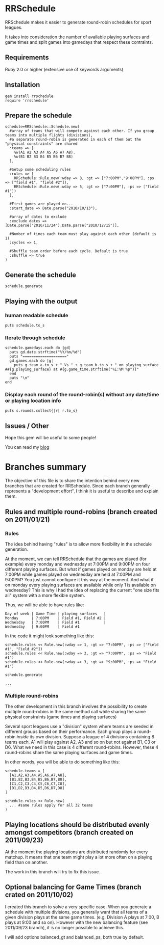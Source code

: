 # RRSchedule #

RRSchedule makes it easier to generate round-robin schedules for sport leagues.

It takes into consideration the number of available playing surfaces and game times and split
games into gamedays that respect these contraints.

## Requirements ##

Ruby 2.0 or higher (extensive use of keywords arguments)

## Installation ##

    gem install rrschedule
    require 'rrschedule'

## Prepare the schedule ##
    schedule=RRSchedule::Schedule.new(
      #array of teams that will compete against each other. If you group teams into multiple flights (divisions),
      #a separate round-robin is generated in each of them but the "physical constraints" are shared
      :teams => [
        %w(A1 A2 A3 A4 A5 A6 A7 A8),
        %w(B1 B2 B3 B4 B5 B6 B7 B8)
      ],

      #Setup some scheduling rules
      :rules => [
        RRSchedule::Rule.new(:wday => 3, :gt => ["7:00PM","9:00PM"], :ps => ["field #1", "field #2"]),
        RRSchedule::Rule.new(:wday => 5, :gt => ["7:00PM"], :ps => ["field #1"])
      ],

      #First games are played on...
      :start_date => Date.parse("2010/10/13"),

      #array of dates to exclude
      :exclude_dates => [Date.parse("2010/11/24"),Date.parse("2010/12/15")],

      #Number of times each team must play against each other (default is 1)
      :cycles => 1,

      #Shuffle team order before each cycle. Default is true
      :shuffle => true
    )

## Generate the schedule ##
    schedule.generate

## Playing with the output ##

### human readable schedule ###
    puts schedule.to_s

### Iterate through schedule ###
    schedule.gamedays.each do |gd|
      puts gd.date.strftime("%Y/%m/%d")
      puts "===================="
      gd.games.each do |g|
        puts g.team_a.to_s + " Vs " + g.team_b.to_s + " on playing surface ##{g.playing_surface} at #{g.game_time.strftime("%I:%M %p")}"
      end
      puts "\n"
    end

### Display each round of the round-robin(s) without any date/time or playing location info ###
    puts s.rounds.collect{|r| r.to_s}

## Issues / Other ##

Hope this gem will be useful to some people!

You can read my [blog](http://www.rubyfleebie.com)

# Branches summary

The objective of this file is to share the intention behind every new branches that are created for RRSchedule. Since each branch
generally represents a "development effort", I think it is useful to describe and explain them.

## Rules and multiple round-robins (branch created on 2011/01/21)

### Rules

The idea behind having "rules" is to allow more flexibility in the schedule generation.

At the moment, we can tell RRSchedule that the games are played (for example) every monday and wednesday at 7:00PM and 9:00PM on four different
playing surfaces. But what if games played on monday are held at 7:00PM while games played on wednesday are held at 7:00PM and 9:00PM?
You just cannot configure it this way at the moment. And what if on monday every playing surfaces are available while only 1 is available on wednesday?
This is why I had the idea of replacing the current "one size fits all" system with a more flexible system.

Thus, we will be able to have rules like:

    Day of week | Game Time | playing surfaces   |
    Monday      | 7:00PM    | Field #1, Field #2 |
    Wednesday   | 7:00PM    | Field #1           |
    Wednesday   | 9:00PM    | Field #1

In the code it might look something like this:

    schedule.rules << Rule.new(:wday => 1, :gt => "7:00PM", :ps => ["Field #1", "Field #2"])
    schedule.rules << Rule.new(:wday => 3, :gt => "7:00PM", :ps => "Field #1")
    schedule.rules << Rule.new(:wday => 3, :gt => "9:00PM", :ps => "Field #1")

    schedule.generate

    ...

### Multiple round-robins

The other development in this branch involves the possibility to create multiple round-robins in the same method call while sharing the same
physical constraints (game times and playing surfaces)

Several sport leagues use a "division" system where teams are seeded in different groups based on their performance. Each group plays
a round-robin *inside* its own division. Suppose a league of 4 divisions containing 8 teams each. A1 will play against A2, A3 and so on but not
against B1, C3 or D6. What we need in this case is 4 different round-robins. However, these 4 round-robins share the same playing surfaces and
game times.

In other words, you will be able to do something like this:

    schedule.teams = [
      [A1,A2,A3,A4,A5,A6,A7,A8],
      [B1,B2,B3,B4,B5,B6,B7,B8],
      [C1,C2,C3,C4,C5,C6,C7,C8],
      [D1,D2,D3,D4,D5,D6,D7,D8]
    ]

    schedule.rules << Rule.new(
      ... #same rules apply for all 32 teams
    )

## Playing locations should be distributed evenly amongst competitors (branch created on 2011/09/23)

At the moment the playing locations are distributed randomly for every matchup. It means that one team
might play a lot more often on a playing field than on another.

The work in this branch will try to fix this issue.

## Optional balancing for Game Times (branch crated on 2011/10/02)

I created this branch to solve a very specific case. When you generate a schedule with multiple divisions, you generally want that all
teams of a given division plays at the same game times. (e.g. Division A plays at 7:00, B plays at 9:00 and so on). However with the new
balancing feature (see 2011/09/23 branch), it is no longer possible to achieve this.

I will add options balanced_gt and balanced_ps, both true by default.
